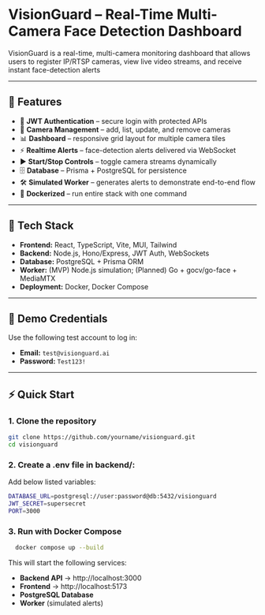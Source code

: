 # VisionGuard – Real-Time Multi-Camera Face Detection Dashboard  

VisionGuard is a real-time, multi-camera monitoring dashboard that allows users to register IP/RTSP cameras, view live video streams, and receive instant face-detection alerts

---

## 🚀 Features
- 🔐 **JWT Authentication** – secure login with protected APIs  
- 🎥 **Camera Management** – add, list, update, and remove cameras  
- 📊 **Dashboard** – responsive grid layout for multiple camera tiles  
- ⚡ **Realtime Alerts** – face-detection alerts delivered via WebSocket  
- ▶️ **Start/Stop Controls** – toggle camera streams dynamically  
- 🗄️ **Database** – Prisma + PostgreSQL for persistence  
- 🛠️ **Simulated Worker** – generates alerts to demonstrate end-to-end flow  
- 🐳 **Dockerized** – run entire stack with one command  

---

## 📂 Tech Stack
- **Frontend:** React, TypeScript, Vite, MUI, Tailwind  
- **Backend:** Node.js, Hono/Express, JWT Auth, WebSockets  
- **Database:** PostgreSQL + Prisma ORM  
- **Worker:** (MVP) Node.js simulation; (Planned) Go + gocv/go-face + MediaMTX  
- **Deployment:** Docker, Docker Compose  

---

## 🔑 Demo Credentials
Use the following test account to log in:  
- **Email:** `test@visionguard.ai`  
- **Password:** `Test123!`  

---

## ⚡ Quick Start

### 1. Clone the repository
```bash
git clone https://github.com/yourname/visionguard.git
cd visionguard
```

### 2. Create a .env file in backend/:
Add below listed variables:
```bash
DATABASE_URL=postgresql://user:password@db:5432/visionguard
JWT_SECRET=supersecret
PORT=3000
```

### 3. Run with Docker Compose
```bash
  docker compose up --build
```
This will start the following services:
- **Backend API** → http://localhost:3000  
- **Frontend** → http://localhost:5173  
- **PostgreSQL Database**  
- **Worker** (simulated alerts)  
